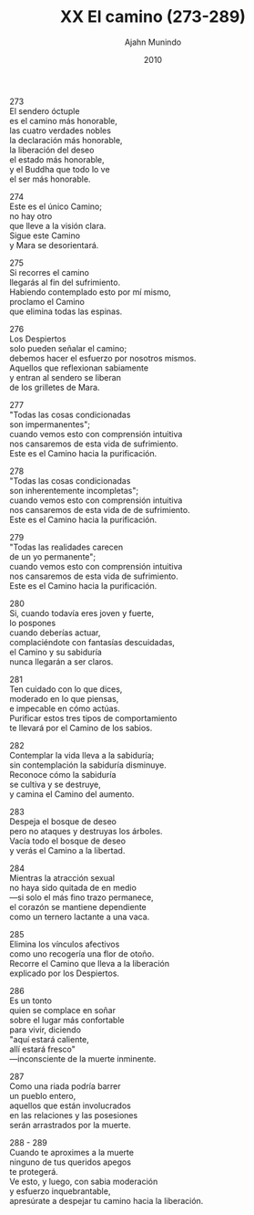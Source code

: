﻿---
author: "Ajahn Munindo"
title: "XX El camino (273-289)"
booktitle: "Un Dhammapada para la Contemplación"
source: "https://forestsangha.org/teachings/books/un-dhammapada-para-la-contemplacion?language=Espa%C3%B1ol"
license: "BY-NC-ND"
publisher: "dhammamagga"
date: 2010
pubyear: 2010 
weight: 20
draft: false
googleAnalytics: UA-133551776-1
---  

273  
El sendero óctuple  
es el camino más honorable,  
las cuatro verdades nobles  
la declaración más honorable,  
la liberación del deseo  
el estado más honorable,  
y el Buddha que todo lo ve  
el ser más honorable.  

274  
Este es el único Camino;  
no hay otro  
que lleve a la visión clara.  
Sigue este Camino  
y Mara se desorientará.  

275  
Si recorres el camino  
llegarás al fin del sufrimiento.  
Habiendo contemplado esto por mí mismo,  
proclamo el Camino  
que elimina todas las espinas.   

276  
Los Despiertos  
solo pueden señalar el camino;  
debemos hacer el esfuerzo por nosotros mismos.  
Aquellos que reflexionan sabiamente  
y entran al sendero se liberan  
de los grilletes de Mara.  

277  
"Todas las cosas condicionadas  
son impermanentes";  
cuando vemos esto con comprensión intuitiva  
nos cansaremos de esta vida de sufrimiento.  
Este es el Camino hacia la purificación.  

278  
"Todas las cosas condicionadas  
son inherentemente incompletas";  
cuando vemos esto con comprensión intuitiva  
nos cansaremos de esta vida de de sufrimiento.  
Este es el Camino hacia la purificación.  

279  
"Todas las realidades carecen  
de un yo permanente";  
cuando vemos esto con comprensión intuitiva  
nos cansaremos de esta vida de sufrimiento.  
Este es el Camino hacia la purificación.  

280  
Si, cuando todavía eres joven y fuerte,  
lo pospones  
cuando deberías actuar,  
complaciéndote con fantasías descuidadas,  
el Camino y su sabiduría  
nunca llegarán a ser claros.  

281  
Ten cuidado con lo que dices,  
moderado en lo que piensas,  
e impecable en cómo actúas.  
Purificar estos tres tipos de comportamiento  
te llevará por el Camino de los sabios.  

282  
Contemplar la vida lleva a la sabiduría;  
sin contemplación la sabiduría disminuye.  
Reconoce cómo la sabiduría  
se cultiva y se destruye,  
y camina el Camino del aumento.  

283  
Despeja el bosque de deseo  
pero no ataques y destruyas los árboles.  
Vacía todo el bosque de deseo  
y verás el Camino a la libertad.  

284  
Mientras la atracción sexual  
no haya sido quitada de en medio   
—si solo el más fino trazo permanece,  
el corazón se mantiene dependiente  
como un ternero lactante a una vaca.  

285  
Elimina los vínculos afectivos  
como uno recogería una flor de otoño.  
Recorre el Camino que lleva a la liberación  
explicado por los Despiertos.   

286  
Es un tonto  
quien se complace en soñar  
sobre el lugar más confortable  
para vivir, diciendo  
"aquí estará caliente,  
allí estará fresco"  
—inconsciente de la muerte inminente.  

287  
Como una riada podría barrer  
un pueblo entero,  
aquellos que están involucrados  
en las relaciones y las posesiones  
serán arrastrados por la muerte.  

288 - 289  
Cuando te aproximes a la muerte  
ninguno de tus queridos apegos  
te protegerá.  
Ve esto, y luego, con sabia moderación  
y esfuerzo inquebrantable,  
apresúrate a despejar tu camino hacia la liberación.  
